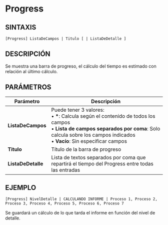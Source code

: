# Progress

## SINTAXIS
```
[Progress] ListaDeCampos | Titulo [ | ListaDeDetalle ]
```

## DESCRIPCIÓN
Se muestra una barra de progreso, el cálculo del tiempo es estimado con relación al último cálculo.

## PARÁMETROS

| Parámetro | Descripción |
|-----------|-------------|
| **ListaDeCampos** | Puede tener 3 valores:<br>• **\***: Calcula según el contenido de todos los campos<br>• **Lista de campos separados por coma**: Solo calcula sobre los campos indicados<br>• **Vacío**: Sin especificar campos |
| **Titulo** | Título de la barra de progreso |
| **ListaDeDetalle** | Lista de textos separados por coma que repartirá el tiempo del Progress entre todas las entradas |

## EJEMPLO
```
[Progress] NivelDetalle | CALCULANDO INFORME | Proceso 1, Proceso 2, Proceso 3, Proceso 4, Proceso 5, Proceso 6, Proceso 7
```

Se guardará un cálculo de lo que tarda el informe en función del nivel de detalle.